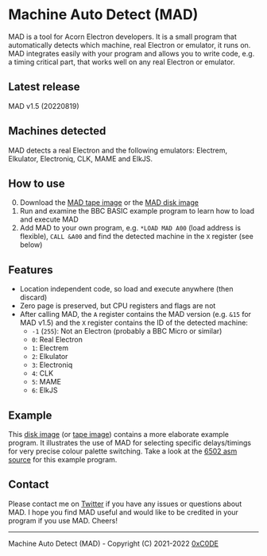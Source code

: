 # Machine Auto Detect (MAD)
MAD is a tool for Acorn Electron developers. It is a small program that automatically detects which machine, real Electron or emulator, it runs on. MAD integrates easily with your program and allows you to write code, e.g. a timing critical part, that works well on any real Electron or emulator.

## Latest release
MAD v1.5 (20220819)

## Machines detected
MAD detects a real Electron and the following emulators: Electrem, Elkulator, Electroniq, CLK, MAME and ElkJS.

## How to use
0. Download the [MAD tape image](https://github.com/0xC0DE6502/machine-auto-detect-releases/raw/main/machine-auto-detect.uef) or the [MAD disk image](https://github.com/0xC0DE6502/machine-auto-detect-releases/raw/main/machine-auto-detect.ssd) 
1. Run and examine the BBC BASIC example program to learn how to load and execute MAD
2. Add MAD to your own program, e.g. `*LOAD MAD A00` (load address is flexible), `CALL &A00` and find the detected machine in the `X` register (see below)

## Features
* Location independent code, so load and execute anywhere (then discard)
* Zero page is preserved, but CPU registers and flags are not
* After calling MAD, the `A` register contains the MAD version (e.g. `&15` for MAD v1.5) and the `X` register contains the ID of the detected machine:
  - `-1` (`255`): Not an Electron (probably a BBC Micro or similar)
  - `0`: Real Electron
  - `1`: Electrem
  - `2`: Elkulator
  - `3`: Electroniq
  - `4`: CLK
  - `5`: MAME
  - `6`: ElkJS

## Example
This [disk image](https://github.com/0xC0DE6502/machine-auto-detect-releases/raw/main/MAD-example.ssd) (or [tape image](https://github.com/0xC0DE6502/machine-auto-detect-releases/raw/main/MAD-example.uef)) contains a more elaborate example program. It illustrates the use of MAD for selecting specific delays/timings for very precise colour palette switching. Take a look at the [6502 asm source](https://github.com/0xC0DE6502/machine-auto-detect-releases/blob/main/MAD-example.6502) for this example program.

## Contact
Please contact me on [Twitter](https://twitter.com/0xC0DE6502) if you have any issues or questions about MAD. I hope you find MAD useful and would like to be credited in your program if you use MAD. Cheers!

---

Machine Auto Detect (MAD) - Copyright (C) 2021-2022 [0xC0DE](https://twitter.com/0xC0DE6502)
